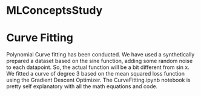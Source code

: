 # MLConceptsStudy

# Curve Fitting
Polynomial Curve fitting has been conducted. We have used a synthetically prepared a dataset based on the sine function, adding some random noise to each datapoint. So, the actual function will be a bit different from sin x.
We fitted a curve of degree 3 based on the mean squared loss function using the Gradient Descent Optimizer. The CurveFitting.ipynb notebook is pretty self explanatory with all the math equations and code.
